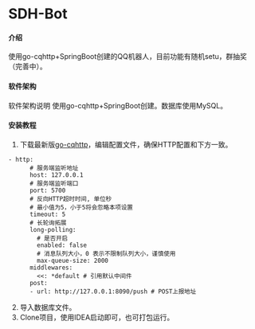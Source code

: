 # SDH-Bot

#### 介绍
使用go-cqhttp+SpringBoot创建的QQ机器人，目前功能有随机setu，群抽奖（完善中）。
#### 软件架构
软件架构说明
使用go-cqhttp+SpringBoot创建。数据库使用MySQL。

#### 安装教程
1. 下载最新版[go-cqhttp](https://docs.go-cqhttp.org/)，编辑配置文件，确保HTTP配置和下方一致。

```
- http:
      # 服务端监听地址
      host: 127.0.0.1
      # 服务端监听端口
      port: 5700
      # 反向HTTP超时时间, 单位秒
      # 最小值为5，小于5将会忽略本项设置
      timeout: 5
      # 长轮询拓展
      long-polling:
        # 是否开启
        enabled: false
        # 消息队列大小，0 表示不限制队列大小，谨慎使用
        max-queue-size: 2000
      middlewares:
        <<: *default # 引用默认中间件
      post:
      - url: http://127.0.0.1:8090/push # POST上报地址
```
2. 导入数据库文件。
3. Clone项目，使用IDEA启动即可，也可打包运行。
